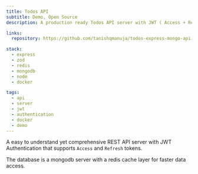 ```yaml
---
title: Todos API
subtitle: Demo, Open Source
description: A production ready Todos API server with JWT ( Access + Refresh ) token based User Authentication.

links:
  repository: https://github.com/tanishqmanuja/todos-express-mongo-api

stack:
  - express
  - zod
  - redis
  - mongodb
  - node
  - docker

tags:
  - api
  - server
  - jwt
  - authentication
  - docker
  - demo
---
```


A easy to understand yet comprehensive REST API server with JWT Authentication that supports `Access` and `Refresh` tokens.

The database is a mongodb server with a redis cache layer for faster data access.
